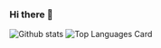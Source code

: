### Hi there 👋

<!--
**agnesk92/agnesk92** is a ✨ _special_ ✨ repository because its `README.md` (this file) appears on your GitHub profile.

<p align="left"> <img src="https://komarev.com/ghpvc/?username=agnesk92&label=Views&color=blue&style=for-the-badge" alt="agnesk92" /> </p>

Here are some ideas to get you started:

- 🔭 I’m currently working on ...
- 🌱 I’m currently learning ...
- 👯 I’m looking to collaborate on ...
- 🤔 I’m looking for help with ...
- 💬 Ask me about ...
- 📫 How to reach me: ...
- 😄 Pronouns: ...
- ⚡ Fun fact: ...
-->

![Github stats](https://github-readme-stats.vercel.app/api?username=agnesk92&theme=onedark&show_icons=true&count_private=true)
![Top Languages Card](https://github-readme-stats.vercel.app/api/top-langs/?username=agnesk92&theme=onedark&layout=compact)
